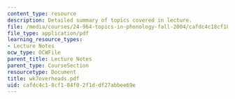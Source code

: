 ```yaml
---
content_type: resource
description: Detailed summary of topics covered in lecture.
file: /media/courses/24-964-topics-in-phonology-fall-2004/cafdc4c18cf184f02f1ddf27abbee69e_wk7overheads.pdf
file_type: application/pdf
learning_resource_types:
- Lecture Notes
ocw_type: OCWFile
parent_title: Lecture Notes
parent_type: CourseSection
resourcetype: Document
title: wk7overheads.pdf
uid: cafdc4c1-8cf1-84f0-2f1d-df27abbee69e
---
```

